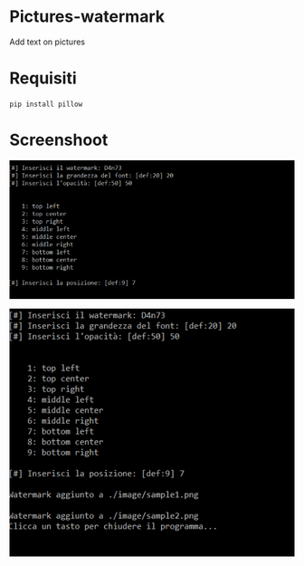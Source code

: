 # Pictures-watermark
 Add text on pictures


# Requisiti
`pip install pillow`


# Screenshoot
![1](./Screenshot/Screenshot_1.png)

![2](./Screenshot/Screenshot_2.png)